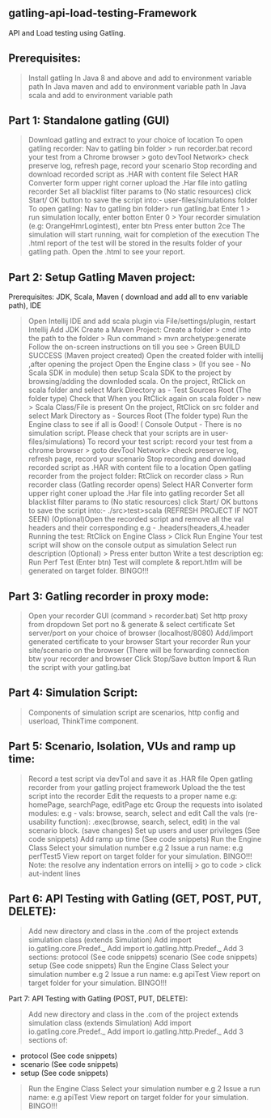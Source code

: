 ## gatling-api-load-testing-Framework
API and Load testing using Gatling.

## Prerequisites:
> Install gatling
> In Java 8 and above and add to environment variable path
> In Java maven and add to environment variable path
> In Java scala and add to environment variable path

## Part 1: Standalone gatling (GUI)
> Download gatling and extract to your choice of location
> To open gatling recorder:
> Nav to gatling bin folder > run recorder.bat 
> record your test from a Chrome browser > goto devTool Network> check preserve log, refresh page, record your scenario
> Stop recording and download recorded script as .HAR with content file
> Select HAR Converter form upper right corner
> upload the .Har file into gatling recorder 
> Set all blacklist filter params to (No static resources)
> click Start/ OK button to save the script into:- user-files/simulations folder
> To open gatling:
> Nav to gatling bin folder> run gatling.bat
> Enter 1 > run simulation locally, enter botton
> Enter 0 > Your recorder simulation (e.g: OrangeHmrLogintest), enter btn
> Press enter button 2ce
> The simulation will start running, wait for completion of the execution
> The .html report of the test will be stored in the results folder of your gatling path.
> Open the .html to see your report.

## Part 2: Setup Gatling Maven project:
Prerequisites: JDK, Scala, Maven ( download and add all to env variable path), IDE
> Open Intellij IDE and add scala plugin via File/settings/plugin, restart Intellij
> Add JDK
> Create a Maven Project:
> Create a folder > cmd into the path to the folder > Run command > mvn archetype:generate
> Follow the on-screen instructions on till you see > Green BUILD SUCCESS (Maven project created)
> Open the created folder with intellij ,after opening the project 
> Open the Engine class > (If you see - No Scala SDK in module) then setup Scala SDK to the project by browsing/adding the downloded scala.
> On the project, RtClick on scala folder and select Mark Directory as - Test Sources Root (The folder type)
> Check that When you RtClick again  on scala folder > new > Scala Class/File is present
> On the project, RtClick on src folder and select Mark Directory as - Sources Root (The folder type)
> Run the Engine class to see if all is Good! ( Console Output - There is no simulation script. Please check that your scripts are in user-files/simulations)
> To record your test script:
> record your test from a chrome browser > goto devTool Network> check preserve log, refresh page, record your scenario 
> Stop recording and download recorded script as .HAR with content file to a location
> Open gatling recorder from the project folder:
> RtClick on recorder class > Run recorder class (Gatling recorder opens)
> Select HAR Converter form upper right coner
> upload the .Har file into gatling recorder 
> Set all blacklist filter params to (No static resources)
> click Start/ OK buttons to save the script into:- ./src>test>scala (REFRESH PROJECT IF NOT SEEN)
> (Optional)Open the recorded script and remove all the val headers and their corresponding e.g - .headers(headers_4.header
> Running the test:
> RtClick on Engine Class > Click Run Engine
> Your test script will show on the console output as simulation
> Select run description (Optional) > Press enter button
> Write a test description eg: Run Perf Test  (Enter btn)
> Test will complete & report.htlm will be generated on target folder. BINGO!!!

## Part 3: Gatling recorder in proxy mode:
> Open your recorder GUI (command > recorder.bat)
> Set http proxy from dropdown
> Set port no & generate & select certificate
> Set server/port on your choice of browser (localhost/8080)
> Add/import generated certificate to your browser
> Start your recorder
> Run your site/scenario on the browser (There will be forwarding connection btw your recorder and browser
> Click Stop/Save button
> Import & Run the script with your gatling.bat

## Part 4: Simulation Script:
> Components of simulation script are scenarios, http config and userload, ThinkTime component.

## Part 5: Scenario, Isolation, VUs and ramp up time:
> Record a test script via devTol and save it as .HAR file
> Open gatling recorder from your gatling project framework
> Upload the the test script into the recorder
> Edit the requests to a proper name e.g: homePage, searchPage, editPage etc
> Group the requests into isolated modules: e.g - vals: browse, search, select and edit
> Call the vals (re-usability function):  .exec(browse, search, select, edit) in the val scenario block. (save changes)
> Set up users and user privileges (See code snippets)
> Add ramp up time (See code snippets)
> Run the Engine Class
> Select your simulation number e.g 2
> Issue a run name: e.g perfTest5
> View report on target folder for your simulation. BINGO!!!
> Note: the resolve any indentation errors on intellij > go to code > click aut-indent lines

## Part 6: API Testing with Gatling (GET, POST, PUT, DELETE):
> Add new directory and class in the .com of the project
> extends simulation class (extends Simulation)
> Add import io.gatling.core.Predef._ 
> Add import io.gatling.http.Predef._ 
> Add 3 sections:
protocol (See code snippets)
scenario (See code snippets)
setup (See code snippets)
> Run the Engine Class
> Select your simulation number e.g 2
> Issue a run name: e.g apiTest
> View report on target folder for your simulation. BINGO!!!

Part 7: API Testing with Gatling (POST, PUT, DELETE):
> Add new directory and class in the .com of the project
> extends simulation class (extends Simulation)
> Add import io.gatling.core.Predef._ 
> Add import io.gatling.http.Predef._ 
> Add 3 sections of:
- protocol (See code snippets)
- scenario (See code snippets)
- setup (See code snippets)
> Run the Engine Class
> Select your simulation number e.g 2
> Issue a run name: e.g apiTest
> View report on target folder for your simulation. BINGO!!!

